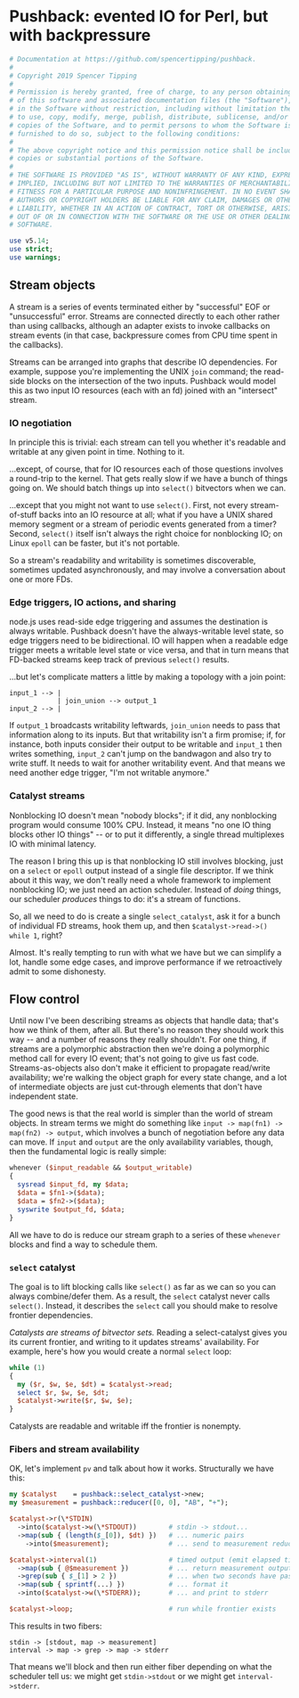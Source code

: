 # Pushback: evented IO for Perl, but with backpressure
```perl
# Documentation at https://github.com/spencertipping/pushback.
#
# Copyright 2019 Spencer Tipping
#
# Permission is hereby granted, free of charge, to any person obtaining a copy
# of this software and associated documentation files (the "Software"), to deal
# in the Software without restriction, including without limitation the rights
# to use, copy, modify, merge, publish, distribute, sublicense, and/or sell
# copies of the Software, and to permit persons to whom the Software is
# furnished to do so, subject to the following conditions:
#
# The above copyright notice and this permission notice shall be included in all
# copies or substantial portions of the Software.
#
# THE SOFTWARE IS PROVIDED "AS IS", WITHOUT WARRANTY OF ANY KIND, EXPRESS OR
# IMPLIED, INCLUDING BUT NOT LIMITED TO THE WARRANTIES OF MERCHANTABILITY,
# FITNESS FOR A PARTICULAR PURPOSE AND NONINFRINGEMENT. IN NO EVENT SHALL THE
# AUTHORS OR COPYRIGHT HOLDERS BE LIABLE FOR ANY CLAIM, DAMAGES OR OTHER
# LIABILITY, WHETHER IN AN ACTION OF CONTRACT, TORT OR OTHERWISE, ARISING FROM,
# OUT OF OR IN CONNECTION WITH THE SOFTWARE OR THE USE OR OTHER DEALINGS IN THE
# SOFTWARE.

use v5.14;
use strict;
use warnings;
```


## Stream objects
A stream is a series of events terminated either by "successful" EOF or
"unsuccessful" error. Streams are connected directly to each other rather than
using callbacks, although an adapter exists to invoke callbacks on stream events
(in that case, backpressure comes from CPU time spent in the callbacks).

Streams can be arranged into graphs that describe IO dependencies. For example,
suppose you're implementing the UNIX `join` command; the read-side blocks on the
intersection of the two inputs. Pushback would model this as two input IO
resources (each with an fd) joined with an "intersect" stream.


### IO negotiation
In principle this is trivial: each stream can tell you whether it's readable and
writable at any given point in time. Nothing to it.

...except, of course, that for IO resources each of those questions involves a
round-trip to the kernel. That gets really slow if we have a bunch of things
going on. We should batch things up into `select()` bitvectors when we can.

...except that you might not want to use `select()`. First, not every
stream-of-stuff backs into an IO resource at all; what if you have a UNIX shared
memory segment or a stream of periodic events generated from a timer? Second,
`select()` itself isn't always the right choice for nonblocking IO; on Linux
`epoll` can be faster, but it's not portable.

So a stream's readability and writability is sometimes discoverable, sometimes
updated asynchronously, and may involve a conversation about one or more FDs.


### Edge triggers, IO actions, and sharing
node.js uses read-side edge triggering and assumes the destination is always
writable. Pushback doesn't have the always-writable level state, so edge
triggers need to be bidirectional. IO will happen when a readable edge trigger
meets a writable level state or vice versa, and that in turn means that
FD-backed streams keep track of previous `select()` results.

...but let's complicate matters a little by making a topology with a join point:

```
input_1 --> |
            | join_union --> output_1
input_2 --> |
```

If `output_1` broadcasts writability leftwards, `join_union` needs to pass that
information along to its inputs. But that writability isn't a firm promise; if,
for instance, both inputs consider their output to be writable and `input_1`
then writes something, `input_2` can't jump on the bandwagon and also try to
write stuff. It needs to wait for another writability event. And that means we
need another edge trigger, "I'm not writable anymore."


### Catalyst streams
Nonblocking IO doesn't mean "nobody blocks"; if it did, any nonblocking program
would consume 100% CPU. Instead, it means "no one IO thing blocks other IO
things" -- or to put it differently, a single thread multiplexes IO with minimal
latency.

The reason I bring this up is that nonblocking IO still involves blocking, just
on a `select` or `epoll` output instead of a single file descriptor. If we think
about it this way, we don't really need a whole framework to implement
nonblocking IO; we just need an action scheduler. Instead of _doing_ things, our
scheduler _produces_ things to do: it's a stream of functions.

So, all we need to do is create a single `select_catalyst`, ask it for a bunch
of individual FD streams, hook them up, and then `$catalyst->read->() while 1`,
right?

Almost. It's really tempting to run with what we have but we can simplify a lot,
handle some edge cases, and improve performance if we retroactively admit to
some dishonesty.


## Flow control
Until now I've been describing streams as objects that handle data; that's how
we think of them, after all. But there's no reason they should work this way --
and a number of reasons they really shouldn't. For one thing, if streams are a
polymorphic abstraction then we're doing a polymorphic method call for every IO
event; that's not going to give us fast code. Streams-as-objects also don't make
it efficient to propagate read/write availability; we're walking the object
graph for every state change, and a lot of intermediate objects are just
cut-through elements that don't have independent state.

The good news is that the real world is simpler than the world of stream
objects. In stream terms we might do something like
`input -> map(fn1) -> map(fn2) -> output`, which involves a bunch of negotiation
before any data can move. If `input` and `output` are the only availability
variables, though, then the fundamental logic is really simple:

```pl
whenever ($input_readable && $output_writable)
{
  sysread $input_fd, my $data;
  $data = $fn1->($data);
  $data = $fn2->($data);
  syswrite $output_fd, $data;
}
```

All we have to do is reduce our stream graph to a series of these `whenever`
blocks and find a way to schedule them.


### `select` catalyst
The goal is to lift blocking calls like `select()` as far as we can so you can
always combine/defer them. As a result, the `select` catalyst never calls
`select()`. Instead, it describes the `select` call you should make to resolve
frontier dependencies.

_Catalysts are streams of bitvector sets._ Reading a select-catalyst gives you
its current frontier, and writing to it updates streams' availability. For
example, here's how you would create a normal `select` loop:

```pl
while (1)
{
  my ($r, $w, $e, $dt) = $catalyst->read;
  select $r, $w, $e, $dt;
  $catalyst->write($r, $w, $e);
}
```

Catalysts are readable and writable iff the frontier is nonempty.


### Fibers and stream availability
OK, let's implement `pv` and talk about how it works. Structurally we have this:

```pl
my $catalyst    = pushback::select_catalyst->new;
my $measurement = pushback::reducer([0, 0], "AB", "+");

$catalyst->r(\*STDIN)
  ->into($catalyst->w(\*STDOUT))        # stdin -> stdout...
  ->map(sub { (length($_[0]), $dt) })   # ... numeric pairs
    ->into($measurement);               # ... send to measurement reducer

$catalyst->interval(1)                  # timed output (emit elapsed time)
  ->map(sub { @$measurement })          # ... return measurement output
  ->grep(sub { $_[1] > 2 })             # ... when two seconds have passed
  ->map(sub { sprintf(...) })           # ... format it
  ->into($catalyst->w(\*STDERR));       # ... and print to stderr

$catalyst->loop;                        # run while frontier exists
```

This results in two fibers:

```
stdin -> [stdout, map -> measurement]
interval -> map -> grep -> map -> stderr
```

That means we'll block and then run either fiber depending on what the scheduler
tell us: we might get `stdin->stdout` or we might get `interval->stderr`.
